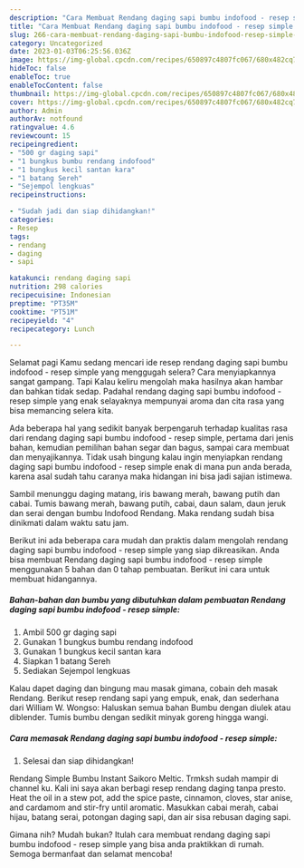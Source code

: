 ```yaml
---
description: "Cara Membuat Rendang daging sapi bumbu indofood - resep simple Menu Buat lebaran"
title: "Cara Membuat Rendang daging sapi bumbu indofood - resep simple Menu Buat lebaran"
slug: 266-cara-membuat-rendang-daging-sapi-bumbu-indofood-resep-simple-menu-buat-lebaran
category: Uncategorized
date: 2023-01-03T06:25:56.036Z
image: https://img-global.cpcdn.com/recipes/650897c4807fc067/680x482cq70/rendang-daging-sapi-bumbu-indofood-resep-simple-foto-resep-utama.jpg
hideToc: false
enableToc: true
enableTocContent: false
thumbnail: https://img-global.cpcdn.com/recipes/650897c4807fc067/680x482cq70/rendang-daging-sapi-bumbu-indofood-resep-simple-foto-resep-utama.jpg
cover: https://img-global.cpcdn.com/recipes/650897c4807fc067/680x482cq70/rendang-daging-sapi-bumbu-indofood-resep-simple-foto-resep-utama.jpg
author: Admin
authorAv: notfound
ratingvalue: 4.6
reviewcount: 15
recipeingredient:
- "500 gr daging sapi"
- "1 bungkus bumbu rendang indofood"
- "1 bungkus kecil santan kara"
- "1 batang Sereh"
- "Sejempol lengkuas"
recipeinstructions:

- "Sudah jadi dan siap dihidangkan!"
categories:
- Resep
tags:
- rendang
- daging
- sapi

katakunci: rendang daging sapi 
nutrition: 298 calories
recipecuisine: Indonesian
preptime: "PT35M"
cooktime: "PT51M"
recipeyield: "4"
recipecategory: Lunch

---
```



Selamat pagi Kamu sedang mencari ide resep rendang daging sapi bumbu indofood - resep simple yang menggugah selera? Cara menyiapkannya sangat gampang. Tapi Kalau keliru mengolah maka hasilnya akan hambar dan bahkan tidak sedap. Padahal rendang daging sapi bumbu indofood - resep simple yang enak selayaknya mempunyai aroma dan cita rasa yang bisa memancing selera kita.


Ada beberapa hal yang sedikit banyak berpengaruh terhadap kualitas rasa dari rendang daging sapi bumbu indofood - resep simple, pertama dari jenis bahan, kemudian pemilihan bahan segar dan bagus, sampai cara membuat dan menyajikannya. Tidak usah bingung kalau ingin menyiapkan rendang daging sapi bumbu indofood - resep simple enak di mana pun anda berada, karena asal sudah tahu caranya maka hidangan ini bisa jadi sajian istimewa.

Sambil menunggu daging matang, iris bawang merah, bawang putih dan cabai. Tumis bawang merah, bawang putih, cabai, daun salam, daun jeruk dan serai dengan bumbu Indofood Rendang. Maka rendang sudah bisa dinikmati dalam waktu satu jam.


Berikut ini ada beberapa cara mudah dan praktis dalam mengolah rendang daging sapi bumbu indofood - resep simple yang siap dikreasikan. Anda bisa membuat Rendang daging sapi bumbu indofood - resep simple menggunakan 5 bahan dan 0 tahap pembuatan. Berikut ini cara untuk membuat hidangannya.

<!--inarticleads1-->

##### Bahan-bahan dan bumbu yang dibutuhkan dalam pembuatan Rendang daging sapi bumbu indofood - resep simple:

1. Ambil 500 gr daging sapi
1. Gunakan 1 bungkus bumbu rendang indofood
1. Gunakan 1 bungkus kecil santan kara
1. Siapkan 1 batang Sereh
1. Sediakan Sejempol lengkuas


Kalau dapet daging dan bingung mau masak gimana, cobain deh masak Rendang. Berikut resep rendang sapi yang empuk, enak, dan sederhana dari William W. Wongso: Haluskan semua bahan Bumbu dengan diulek atau diblender. Tumis bumbu dengan sedikit minyak goreng hingga wangi. 

<!--inarticleads2-->

##### Cara memasak Rendang daging sapi bumbu indofood - resep simple:


1. Selesai dan siap dihidangkan!

Rendang Simple Bumbu Instant Saikoro Meltic. Trmksh sudah mampir di channel ku. Kali ini saya akan berbagi resep rendang daging tanpa presto. Heat the oil in a stew pot, add the spice paste, cinnamon, cloves, star anise, and cardamom and stir-fry until aromatic. Masukkan cabai merah, cabai hijau, batang serai, potongan daging sapi, dan air sisa rebusan daging sapi. 

Gimana nih? Mudah bukan? Itulah cara membuat rendang daging sapi bumbu indofood - resep simple yang bisa anda praktikkan di rumah. Semoga bermanfaat dan selamat mencoba!
